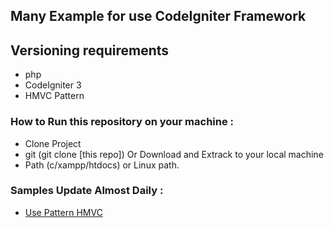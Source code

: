 Many Example for use CodeIgniter Framework
------------------------------------------------------------------------------------------------

## Versioning requirements
  - php
  - CodeIgniter 3
  - HMVC Pattern

### How to Run this repository on your machine :
  - Clone Project
  - git (git clone [this repo]) Or Download and Extrack to your local machine
  - Path (c/xampp/htdocs) or Linux path.

### Samples Update Almost Daily :
  - [Use Pattern HMVC ](https://github.com/Ekhel/codeigniter-practical/tree/master/application/modules)
